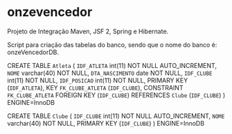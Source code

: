 onzevencedor
============

Projeto de Integração Maven, JSF 2, Spring e Hibernate.

Script para criação das tabelas do banco, sendo que o nome do banco é: onzeVencedorDB.

CREATE TABLE `Atleta` (
  `IDF_ATLETA` int(11) NOT NULL AUTO_INCREMENT,
  `NOME` varchar(40) NOT NULL,
  `DTA_NASCIMENTO` date NOT NULL,
  `IDF_CLUBE` int(11) NOT NULL,
  `IDF_POSICAO` int(11) NOT NULL,
  PRIMARY KEY (`IDF_ATLETA`),
  KEY `FK_CLUBE_ATLETA` (`IDF_CLUBE`),
  CONSTRAINT `FK_CLUBE_ATLETA` FOREIGN KEY (`IDF_CLUBE`) REFERENCES `Clube` (`IDF_CLUBE`)
) ENGINE=InnoDB

CREATE TABLE `Clube` (
  `IDF_CLUBE` int(11) NOT NULL AUTO_INCREMENT,
  `NOME` varchar(40) NOT NULL,
  PRIMARY KEY (`IDF_CLUBE`)
) ENGINE=InnoDB
